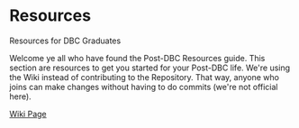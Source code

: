 # Resources
Resources for DBC Graduates

Welcome ye all who have found the Post-DBC Resources guide. This section are resources to get you started for your Post-DBC life. We're using the Wiki instead of contributing to the Repository. That way, anyone who joins can make changes without having to do commits (we're not official here).

[Wiki Page](https://github.com/DBC-Boots/Resources/wiki)
